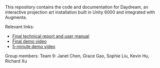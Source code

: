 This repository contains the code and documentation for Daydream, an interactive projection art installation built in Unity 6000 and integrated with Augmenta. 

Relevant links:
- [Final technical report and user manual](https://github.com/gracewgao/daydream6000/blob/main/Final%20Capstone%20Report%20-%20Daydream%20(Group%209).pdf)
- [Final demo video](https://youtu.be/uRp_ARCzLU0)
- [5-minute demo video](https://youtu.be/ePJAVo9ZCas)

Group members:
Team 9: Janet Chen, Grace Gao, Sophie Liu, Kevin Hu, Richard Xu
